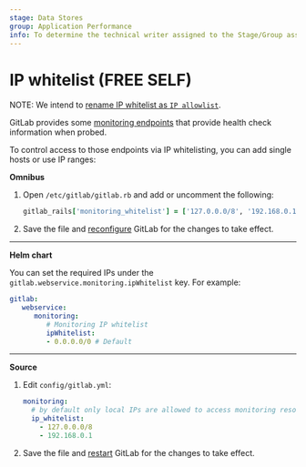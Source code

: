 ```yaml
---
stage: Data Stores
group: Application Performance
info: To determine the technical writer assigned to the Stage/Group associated with this page, see https://about.gitlab.com/handbook/product/ux/technical-writing/#assignments
---
```


# IP whitelist **(FREE SELF)**

NOTE:
We intend to [rename IP whitelist as `IP allowlist`](https://gitlab.com/groups/gitlab-org/-/epics/3478).

GitLab provides some [monitoring endpoints](../../user/admin_area/monitoring/health_check.md)
that provide health check information when probed.

To control access to those endpoints via IP whitelisting, you can add single
hosts or use IP ranges:

**Omnibus**

1. Open `/etc/gitlab/gitlab.rb` and add or uncomment the following:

   ```ruby
   gitlab_rails['monitoring_whitelist'] = ['127.0.0.0/8', '192.168.0.1']
   ```

1. Save the file and [reconfigure](../restart_gitlab.md#omnibus-gitlab-reconfigure) GitLab for the changes to take effect.

---

**Helm chart**

You can set the required IPs under the `gitlab.webservice.monitoring.ipWhitelist` key. For example:

```yaml
gitlab:
   webservice:
      monitoring:
         # Monitoring IP whitelist
         ipWhitelist:
         - 0.0.0.0/0 # Default
```

---

**Source**

1. Edit `config/gitlab.yml`:

   ```yaml
   monitoring:
     # by default only local IPs are allowed to access monitoring resources
     ip_whitelist:
       - 127.0.0.0/8
       - 192.168.0.1
   ```

1. Save the file and [restart](../restart_gitlab.md#installations-from-source) GitLab for the changes to take effect.
